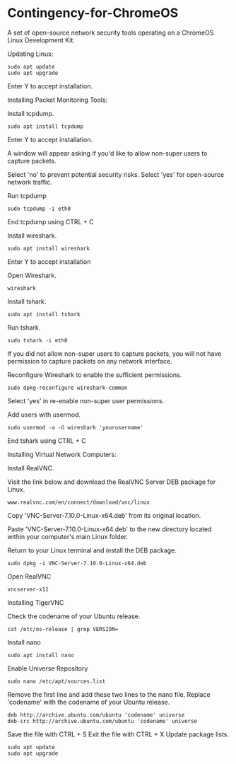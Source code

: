 # Contingency-for-ChromeOS
A set of open-source network security tools operating on a ChromeOS Linux Development Kit.

Updating Linux:

    sudo apt update
    sudo apt upgrade

Enter Y to accept installation.

Installing Packet Monitoring Tools:

Install tcpdump.

    sudo apt install tcpdump

Enter Y to accept installation.

A window will appear asking if you'd like to allow non-super users to capture packets.

Select 'no' to prevent potential security risks.
Select 'yes' for open-source network traffic.

Run tcpdump

    sudo tcpdump -i eth0

End tcpdump using CTRL + C

Install wireshark.

    sudo apt install wireshark

Enter Y to accept installation

Open Wireshark.

    wireshark

Install tshark.

    sudo apt install tshark

Run tshark.

    sudo tshark -i eth0

If you did not allow non-super users to capture packets, you will not have permission to capture packets on any network interface.

Reconfigure Wireshark to enable the sufficient permissions.

    sudo dpkg-reconfigure wireshark-common

Select 'yes' in re-enable non-super user permissions.

Add users with usermod. 

    sudo usermod -a -G wireshark 'yourusername'

End tshark using CTRL + C

Installing Virtual Network Computers:

Install RealVNC.

Visit the link below and download the RealVNC Server DEB package for Linux.

    www.realvnc.com/en/connect/download/vnc/linux

Copy 'VNC-Server-7.10.0-Linux-x64.deb' from its original location.

Paste 'VNC-Server-7.10.0-Linux-x64.deb' to the new directory located within your computer's main Linux folder.

Return to your Linux terminal and install the DEB package.

    sudo dpkg -i VNC-Server-7.10.0-Linux-x64.deb
    
Open RealVNC

    vncserver-x11

Installing TigerVNC

Check the codename of your Ubuntu release.

    cat /etc/os-release | grep VERSION=

Install nano

    sudo apt install nano

Enable Universe Repository

    sudo nano /etc/apt/sources.list

Remove the first line and add these two lines to the nano file. Replace 'codename' with the codename of your Ubuntu release.

    deb http://archive.ubuntu.com/ubuntu 'codename' universe
    deb-src http://archive.ubuntu.com/ubuntu 'codename' universe

Save the file with CTRL + S
Exit the file with CTRL + X
Update package lists.

    sudo apt update
    sudo apt upgrade

